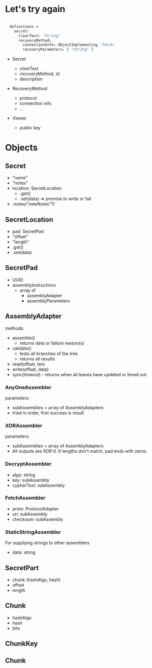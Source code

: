# Let's try again

```coffeescript

  definitions =
    secret:
      clearText: "String"
      recoveryMethod:
        connectionInfo: ObjectImplementing 'fetch'
        recoveryParameters: [ "String" ]


```

- Secret
  - clearText
  - recoveryMethod, id
  - description

- RecoveryMethod
  - protocol
  - connection info
  - ...

- Viewer
  - public key

# Objects

## Secret

* "name"
* "notes"
* location: SecretLocation
  * .get()
  * .set(data) => promise to write or fail
* .notes("newNotes"?)

## SecretLocation

* pad: SecretPad
* "offset"
* "length"
* .get()
* .set(data)

## SecretPad

* UUID
* assemblyInstructions
  * array of
    * assemblyAdapter
    * assemblyParameters

## AssemblyAdapter

methods:

* assemble()
  * returns data or failure reason(s)
* validate()
  * tests all branches of the tree
  * returns all results
* read(offset, len)
* write(offset, data)
* sync(timeout) - returns when all leaves have updated or timed out

### AnyOneAssembler

parameters:
* subAssemblies = array of AssemblyAdapters
* tried in order, first success is result

### XORAssembler

parameters:
* subAssemblies = array of AssemblyAdapters
* All outputs are XOR'd. If lengths don't match, pad ends with zeros.

### DecryptAssembler

* algo: string
* key: subAssembly
* cypherText: subAssembly

### FetchAssembler

* proto: ProtocolAdapter
* uri: subAssembly
* checksum: subAssembly

### StaticStringAssembler

For supplying strings to other assemblers

* data: string

## SecretPart

* chunk (hashAlgo, hash)
* offset
* length

## Chunk

* hashAlgo
* hash
* bits

## ChunkKey

## Chunk
